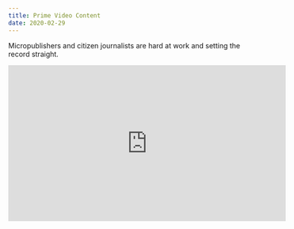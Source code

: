 ```yaml
---
title: Prime Video Content
date: 2020-02-29
---
```




Micropublishers and citizen journalists are hard at work and setting the record straight.

<div class="col-md-4">
    <iframe width="560" height="315" src="https://www.youtube.com/embed/QVQC1hAYZBs" frameborder="0" allow="accelerometer; autoplay; encrypted-media; gyroscope; picture-in-picture" allowfullscreen></iframe>
</div>



